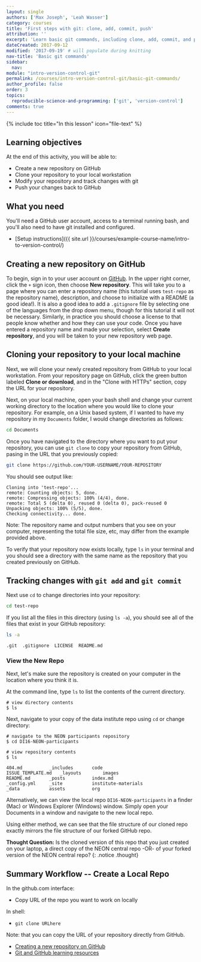 ```yaml
---
layout: single
authors: ['Max Joseph', 'Leah Wasser']
category: courses
title: 'First steps with git: clone, add, commit, push'
attribution: ''
excerpt: 'Learn basic git commands, including clone, add, commit, and push.'
dateCreated: 2017-09-12
modified: '2017-09-19' # will populate during knitting
nav-title: 'Basic git commands'
sidebar:
  nav:
module: "intro-version-control-git"
permalink: /courses/intro-version-control-git/basic-git-commands/
author_profile: false
order: 3
topics:
  reproducible-science-and-programming: ['git', 'version-control']
comments: true
---
```


<!--Including the NEON materials on git commit... colin made some nice graphics... http://neon-workwithdata.github.io/neon-data-institute-2016/tutorial-series/pre-institute2/git05 -->

{% include toc title="In this lesson" icon="file-text" %}

<!--  This is the top block with the learning objectives (LO) -->
<div class='notice--success' markdown="1">

## <i class="fa fa-graduation-cap" aria-hidden="true"></i> Learning objectives
At the end of this activity, you will be able to:

* Create a new repository on GitHub
* Clone your repository to your local workstation
* Modify your repository and track changes with git
* Push your changes back to GitHub

## <i class="fa fa-check-square-o fa-2" aria-hidden="true"></i> What you need

You'll need a GitHub user account, access to a terminal running bash, and you'll also need to have git installed and  configured.

* [Setup instructions]({{ site.url }}/courses/example-course-name/intro-to-version-control/)

</div>


## Creating a new repository on GitHub

To begin, sign in to your user account on [GitHub](https://github.com/).
In the upper right corner, click the `+` sign icon, then choose **New repository**.
This will take you to a page where you can enter a repository name (this tutorial uses `test-repo` as the repository name), description, and choose to initialize with a README (a good idea!).
It is also a good idea to add a `.gitignore` file by selecting one of the languages from the drop down menu, though for this tutorial it will not be necessary.
Similarly, in practice you should choose a license to that people know whether and how they can use your code.
Once you have entered a repository name and made your selection, select **Create repository**, and you will be taken to your new repository web page.


## Cloning your repository to your local machine

Next, we will clone your newly created repository from GitHub to your local workstation.
From your repository page on GitHub, click the green button labeled **Clone or download**, and in the "Clone with HTTPs" section, copy the URL for your repository.

Next, on your local machine, open your bash shell and change your current working directory to the location where you would like to clone your repository.
For example, on a Unix based system, if I wanted to have my repository in my `Documents` folder, I would change directories as follows:


```bash
cd Documents
```

Once you have navigated to the directory where you want to put your repository, you can use `git clone` to copy your repository from GitHub, pasing in the URL that you previously copied:


```bash
git clone https://github.com/YOUR-USERNAME/YOUR-REPOSITORY
```

You should see output like:

```
Cloning into 'test-repo'...
remote: Counting objects: 5, done.
remote: Compressing objects: 100% (4/4), done.
remote: Total 5 (delta 0), reused 0 (delta 0), pack-reused 0
Unpacking objects: 100% (5/5), done.
Checking connectivity... done.
```

Note: The repository name and output numbers that you see on your computer, representing the total file size, etc, may differ from the example provided above.

To verify that your repository now exists locally, type `ls` in your terminal and you should see a directory with the same name as the repository that you created previously on GitHub.

## Tracking changes with `git add` and `git commit`

Next use `cd` to change directories into your repository:


```bash
cd test-repo
```

If you list all the files in this directory (using `ls -a`), you should see all of the files that exist in your GitHub repository:


```bash
ls -a
```

```
.git  .gitignore  LICENSE  README.md
```

<!--- THIS IS WHERE MAX LEFT OFF --->






### View the New Repo

Next, let's make sure the repository is created on your
computer in the location where you think it is.

At the command line, type `ls` to list the contents of the current
directory.

    # view directory contents
    $ ls

Next, navigate to your copy of the  data institute repo using `cd` or change
directory:

    # navigate to the NEON participants repository
    $ cd DI16-NEON-participants

    # view repository contents
    $ ls

    404.md			_includes		code
    ISSUE_TEMPLATE.md	_layouts		images
    README.md		_posts			index.md
    _config.yml		_site			institute-materials
    _data			assets			org

Alternatively, we can view the local repo `DI16-NEON-participants` in a finder (Mac)
or Windows Explorer (Windows) window. Simply open your Documents in a window and
navigate to the new local repo.

Using either method, we can see that the file structure of our cloned repo
exactly mirrors the file structure of our forked GitHub repo.

<i class="fa fa-star"></i> **Thought Question:**
Is the cloned version of this repo that you just created on your laptop, a
direct copy of the NEON central repo -OR- of your forked version of the NEON
central repo?
{: .notice .thought}


## Summary Workflow -- Create a Local Repo

In the github.com interface:

* Copy URL of the repo you want to work on locally

In shell:

* `git clone URLhere`

Note: that you can copy the URL of your repository directly from GitHub.


<div class="notice--info" markdown="1">

- [Creating a new repository on GitHub](https://help.github.com/articles/creating-a-new-repository/)
- [Git and GitHub learning resources](https://help.github.com/articles/git-and-github-learning-resources/)

</div>
